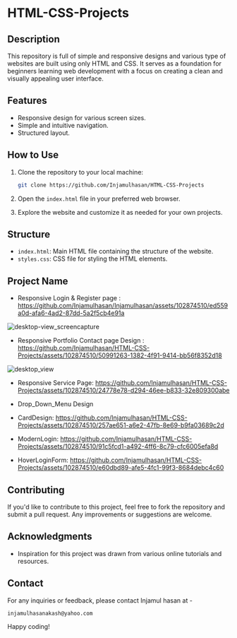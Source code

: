 # HTML-CSS-Projects

## Description

This repository is full of simple and responsive designs and various type of websites are built using only HTML and CSS. It serves as a foundation for beginners learning web development with a focus on creating a clean and visually appealing user interface.

## Features

- Responsive design for various screen sizes.
- Simple and intuitive navigation.
- Structured layout.

## How to Use

1. Clone the repository to your local machine:

   ```bash
   git clone https://github.com/Injamulhasan/HTML-CSS-Projects
   ```

2. Open the `index.html` file in your preferred web browser.

3. Explore the website and customize it as needed for your own projects.

## Structure

- `index.html`: Main HTML file containing the structure of the website.
- `styles.css`: CSS file for styling the HTML elements.

## Project Name

- Responsive Login & Register page : https://github.com/Injamulhasan/Injamulhasan/assets/102874510/ed559a0d-afa6-4ad2-87dd-5a2f5cb4e91a

![desktop-view_screencapture](https://github.com/Injamulhasan/Injamulhasan/assets/102874510/f3437cd5-01b3-498b-8cd1-e180b725d5ad)

- Responsive Portfolio Contact page Design : https://github.com/Injamulhasan/HTML-CSS-Projects/assets/102874510/50991263-1382-4f91-9414-bb56f8352d18

![desktop_view](https://github.com/Injamulhasan/HTML-CSS-Projects/assets/102874510/9c7cf2e8-76d6-4cf7-9f95-b8130c76c182)

- Responsive Service Page: https://github.com/Injamulhasan/HTML-CSS-Projects/assets/102874510/24778e78-d294-46ee-b833-32e809300abe

- Drop_Down_Menu Design

- CardDesign: https://github.com/Injamulhasan/HTML-CSS-Projects/assets/102874510/257ae651-a6e2-47fb-8e69-b9fa03689c2d

- ModernLogin: https://github.com/Injamulhasan/HTML-CSS-Projects/assets/102874510/91c5fcd1-a492-4ff6-8c79-cfc6005efa8d

- HoverLoginForm: https://github.com/Injamulhasan/HTML-CSS-Projects/assets/102874510/e60dbd89-afe5-4fc1-99f3-8684debc4c60


## Contributing

If you'd like to contribute to this project, feel free to fork the repository and submit a pull request. Any improvements or suggestions are welcome.

## Acknowledgments

- Inspiration for this project was drawn from various online tutorials and resources.

## Contact

For any inquiries or feedback, please contact Injamul hasan at -

```
injamulhasanakash@yahoo.com
```

Happy coding!

